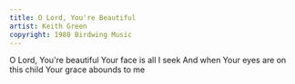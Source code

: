 ```yaml
---
title: O Lord, You're Beautiful
artist: Keith Green
copyright: 1980 Birdwing Music
---
```


O Lord, You're beautiful
Your face is all I seek
And when Your eyes are on this child
Your grace abounds to me
